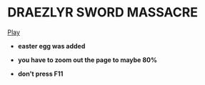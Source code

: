 # DRAEZLYR SWORD MASSACRE
[Play](https://deesdav.github.io/draezlyr/)
<br>
<b><ul><li>easter egg was added</li></ul></b>
<b><ul><li>you have to zoom out the page to maybe 80%</li></ul></b>
<b><ul><li>don't press F11</li></ul></b>
